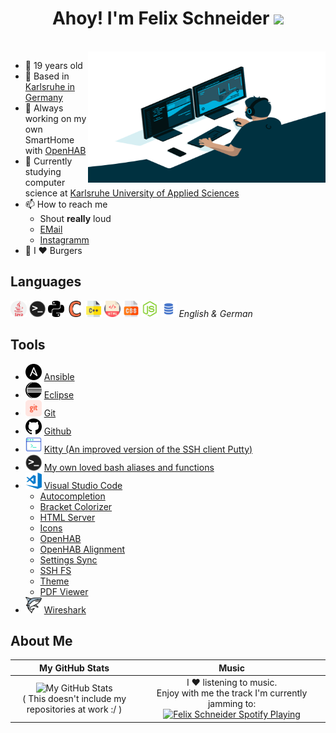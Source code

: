 <h1 align="center">Ahoy! I'm Felix Schneider</a> <img src="https://github.com/blackcater/blackcater/raw/master/images/Hi.gif" height="32" /></h1>

<br/>


<img align="right" alt="GIF" src="./pictures/code.gif" width="380" height="210" />

- 🎇 19 years old
- 🚀 Based in [Karlsruhe in Germany](https://goo.gl/maps/unW9bkUYoSNktofa8)
- 🔭 Always working on my own SmartHome with [OpenHAB](https://www.openhab.org/)
- 📖 Currently studying computer science at [Karlsruhe University of Applied Sciences](https://www.hs-karlsruhe.de/en/)
- 📫 How to reach me
  - Shout **really** loud
  - [EMail](mailto:fs@felix-schneider.org)
  - [Instagramm](https://www.instagram.com/felix.schndr/)
- 🍔 I ♥ Burgers


## Languages

[<img width="26px" src="./pictures/java.svg">](https://en.wikipedia.org/wiki/Java_Development_Kit)
[<img width="26px" src="./pictures/terminal.png">](https://en.wikipedia.org/wiki/Bash_(Unix_shell))
[<img width="26px" src="./pictures/python.svg">](https://en.wikipedia.org/wiki/Python_(programming_language))
[<img width="26px" src="./pictures/c.svg">](https://en.wikipedia.org/wiki/C_(programming_language))
[<img width="26px" src="./pictures/c++.svg">](https://en.wikipedia.org/wiki/C%2B%2B?)
[<img width="26px" src="./pictures/html.svg">](https://en.wikipedia.org/wiki/HTML)
[<img width="26px" src="./pictures/css.svg">](https://en.wikipedia.org/wiki/CSS/)
[<img width="26px" src="./pictures/js.svg">](https://en.wikipedia.org/wiki/JavaScript)
[<img width="26px" src="./pictures/sql.png">](https://en.wikipedia.org/wiki/SQL)
*English & German*


## Tools
- [<img width="26px" src="./pictures/ansible.svg">](https://www.ansible.com/) [Ansible](https://www.ansible.com/)
- [<img width="26px" src="./pictures/eclipseide.svg">](https://www.eclipse.org/) [Eclipse](https://www.eclipse.org/)
- [<img width="26px" src="./pictures/git.svg">](https://git-scm.com/) [Git](https://git-scm.com/)
- [<img width="26px" src="./pictures/github.svg">](https://github.com/) [Github](https://github.com/)
- [<img width="26px" src="./pictures/kitty.svg">](http://www.9bis.net/kitty/#!index.md) [Kitty (An improved version of the SSH client Putty)](http://www.9bis.net/kitty/#!index.md)
- [<img width="26px" src="./pictures/terminal.png">](https://github.com/Trysupe/bashrc) [My own loved bash aliases and functions](https://github.com/Trysupe/bashrc)
- [<img width="26px" src="./pictures/vscode.png">](https://code.visualstudio.com/) [Visual Studio Code](https://code.visualstudio.com/)
  - [Autocompletion](https://marketplace.visualstudio.com/items?itemName=TabNine.tabnine-vscode)
  - [Bracket Colorizer](https://marketplace.visualstudio.com/items?itemName=CoenraadS.bracket-pair-colorizer-2)
  - [HTML Server](https://marketplace.visualstudio.com/items?itemName=ritwickdey.LiveServer)
  - [Icons](https://marketplace.visualstudio.com/items?itemName=vscode-icons-team.vscode-icons)
  - [OpenHAB](https://marketplace.visualstudio.com/items?itemName=openhab.openhab)
  - [OpenHAB Alignment](https://marketplace.visualstudio.com/items?itemName=max-beckenbauer.oh-alignment-tool)
  - [Settings Sync](https://marketplace.visualstudio.com/items?itemName=Shan.code-settings-sync)
  - [SSH FS](https://marketplace.visualstudio.com/items?itemName=Kelvin.vscode-sshfs)
  - [Theme](https://marketplace.visualstudio.com/items?itemName=Equinusocio.vsc-material-theme)
  - [PDF Viewer](https://marketplace.visualstudio.com/items?itemName=tomoki1207.pdf)
- [<img width="26px" src="./pictures/wireshark.svg">](https://www.wireshark.org/) [Wireshark](https://www.wireshark.org/)


## About Me
|                                                                                                                              **My GitHub Stats**                                                                                                                               |                                                                                                                     **Music**                                                                                                                      |
| :----------------------------------------------------------------------------------------------------------------------------------------------------------------------------------------------------------------------------------------------------------------------------: | :------------------------------------------------------------------------------------------------------------------------------------------------------------------------------------------------------------------------------------------------: |
| <img alt="My GitHub Stats" src="https://github-readme-stats.codestackr.vercel.app/api?username=Trysupe&show_icons=true&hide_border=true&theme=radical&hide=stars&count_private=true&hide_title=true" width="700" /> <br /> ( This doesn't include my repositories at work :/ ) | I ♥ listening to music.  <br /> Enjoy with me the track I'm currently jamming to: [<img src="https://novatorem.trysupe.vercel.app/api/spotify" alt="Felix Schneider Spotify Playing" width="350" />](https://open.spotify.com/user/outside-120-de) |

<!--START_SECTION:waka-->
<!--END_SECTION:waka-->
